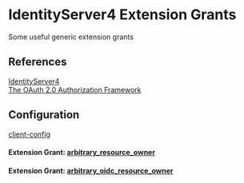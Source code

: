# IdentityServer4 Extension Grants
Some useful generic extension grants

## References 
[IdentityServer4](http://docs.identityserver.io)  
[The OAuth 2.0 Authorization Framework](https://tools.ietf.org/html/rfc6749)  

## Configuration
[client-config](src/IdentityServer4.HostApp/Config.cs)

#### Extension Grant: [arbitrary_resource_owner](docs/arbitrary_resource_owner.md)  
#### Extension Grant: [arbitrary_oidc_resource_owner](docs/arbitrary_oidc_resource_owner.md)  
